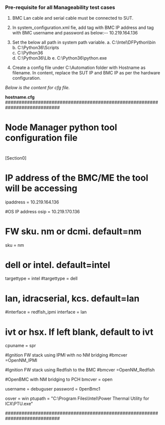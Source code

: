 ### Pre-requisite for all Manageability test cases

1. BMC Lan cable and serial cable must be connected to SUT.
2. In system_configuration.xml fie, add <bmc> tag with BMC IP address and <credentials> tag with BMC username and 
   password as below:--
    <suts>
        <sut>
            <silicon>
                <bmc>
                    <ip>10.219.164.136</ip>
                    <credentials user="debuguser" password="0penBmc1"/>
                </bmc>
            </silicon>
        </sut>
    </suts>
   
3. Set the below all path in system path variable.
    a. C:\Intel\DFPython\bin\
    b. C:\Python36\Scripts\
    c. C:\Python36\
    d. C:\Python36\Lib
    e. C:\Python36\python.exe
   
4. Create a config file under C:\Automation folder with Hostname as filename.
   In content, replace the SUT IP and BMC IP as per the hardware configuration.
   
_Below is the content for cfg file._

**hostname.cfg**
############################################################################
# Node Manager python tool configuration file
#

[Section0]

# IP address of the BMC/ME the tool will be accessing
ipaddress = 10.219.164.136

#OS IP address
osip = 10.219.170.136

# FW sku. nm or dcmi. default=nm
sku = nm

# dell or intel. default=intel
targettype = intel
#targettype = dell

# lan, idracserial, kcs. default=lan
#interface = redfish_ipmi
interface = lan

# ivt or hsx. If left blank, default to ivt
cpuname = spr

#Ignition FW stack using IPMI with no NM bridging 
#bmcver =OpenNM_IPMI

#Ignition FW stack using Redfish to the BMC
#bmcver =OpenNM_Redfish

#OpenBMC with NM bridging to PCH
bmcver = open

username = debuguser
password = 0penBmc1

osver = win
ptupath = "C:\Program Files\Intel\Power Thermal Utility for ICX\PTU.exe"

############################################################################
	
	
	
